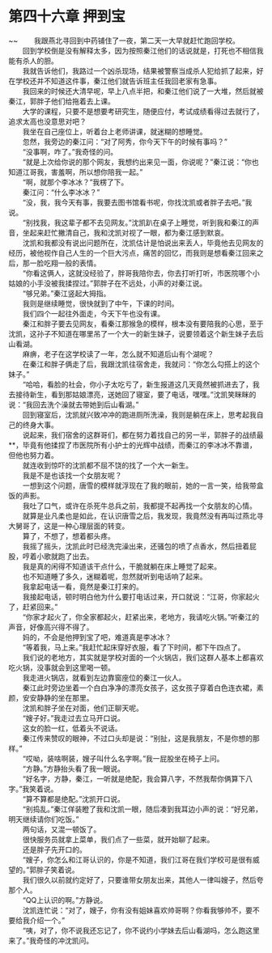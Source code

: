# 第四十六章 押到宝

~~
            　　我跟燕北寻回到中药铺住了一夜，第二天一大早就赶忙跑回学校。<br>　　回到学校倒是没有解释太多，因为按照秦江他们的话说就是，打死也不相信我能有杀人的胆。<br>　　我就告诉他们，我路过一个凶杀现场，结果被警察当成杀人犯给抓了起来，好在学校还并不知道这件事，秦江他们就告诉班主任我回老家有急事。<br>　　我回来的时候还大清早呢，早上八点半把，和秦江他们说了一大堆，然后就被秦江，郭胖子他们给拖着去上课。<br>　　大学的课程，只要不是想要考研究生，随便应付，考试成绩看得过去就行了，追求太高也没意思对吧？<br>　　我坐在自己座位上，听着台上老师讲课，就迷糊的想睡觉。<br>　　忽然，我旁边的秦江问：“对了阿秀，你今天下午的时候有事吗？”<br>　　“没事啊，咋了。”我奇怪的问。<br>　　“就是上次给你说的那个网友，我想约出来见一面，你说呢？”秦江说：“你也知道江哥我，害羞啊，所以想你陪我一起。”<br>　　“啊，就那个李冰冰？”我楞了下。<br>　　秦江问：“什么李冰冰？”<br>　　“没，我，我今天有事，我要去图书馆看书呢，你找沈凯或者胖子去吧。”我说。<br>　　“别找我，我这辈子都不去见网友。”沈凯趴在桌子上睡觉，听到我和秦江的声音，坐起来赶忙撇清自己，我和沈凯对视了一眼，都为秦江感到默哀。<br>　　沈凯和我都没有说出问题所在，沈凯估计是怕说出来丢人，毕竟他去见网友的经历，被他视作自己人生的一个巨大污点，痛苦的回忆，而我则是想看秦江回来之后，那一脸吃翔一般的表情。<br>　　“你看这俩人，这就没经验了，胖哥我陪你去，你去打听打听，市医院哪个小姑娘的小手没被我揉捏过。”郭胖子在不远处，小声的对秦江说。<br>　　“够兄弟。”秦江竖起大拇指。<br>　　我则是继续睡觉，很快就到了中午，下课的时间。<br>　　我们四个一起往外面走，今天下午也没有课。<br>　　秦江和胖子要去见网友，看秦江那猴急的模样，根本没有要陪我的心思，至于沈凯，这孙子不知道在哪里吊了一个大一的新生妹子，说要领着这个新生妹子去后山看湖。<br>　　麻痹，老子在这学校读了一年，怎么就不知道后山有个湖呢？<br>　　在秦江和胖子俩走了后，我跟沈凯往宿舍走，我就问：“你怎么勾搭上的这个妹子。”<br>　　“哈哈，看脸的社会，你小子太吃亏了，新生报道这几天竟然被抓进去了，我去接待新生，看到那姑娘漂亮，送她回了寝室，要了电话，嘿嘿。”沈凯笑眯眯的说：“我回去洗个澡就去带她到后山看湖。”<br>　　回到寝室后，沈凯就兴致冲冲的跑进厕所洗澡，我则是躺在床上，思考起我自己的终身大事。<br>　　说起来，我们宿舍的这群哥们，都在努力着找自己的另一半，郭胖子的战绩最**，毕竟有他揉捏了市医院所有小护士的光辉中战绩，而秦江的李冰冰不靠谱，但他也努力着。<br>　　就连收到惊吓的沈凯都不屈不饶的找了一个大一新生。<br>　　我是不是也该找一个女朋友呢？<br>　　一想到这个问题，唐雪的模样就浮现在了我的眼前，她的一言一笑，给我带盒饭的声影。<br>　　我吐了口气，或许在杀死牛总兵之前，我都提不起再找一个女朋友的心情。<br>　　就算是业凡柔也是如此，在认识唐雪之后，我发现，我竟然没有再叫过燕北寻大舅哥了，这是一种心理层面的转变。<br>　　算了，不想了，想着都头疼。<br>　　我摇了摇头，沈凯此时已经洗完澡出来，还骚包的喷了点香水，然后扭着屁股，哼着小歌就跑了出去。<br>　　我是真的闲得不知道该干点什么，干脆就躺在床上睡觉了起来。<br>　　也不知道睡了多久，迷糊着呢，忽然就听到电话响了起来。<br>　　我拿起电话一看，竟然是秦江打来的。<br>　　我接起电话，顿时明白他为什么要打电话过来，开口就说：“江哥，你家起火了，赶紧回来。”<br>　　“你家才起火了，你全家都起火，赶紧出来，老地方，我请吃火锅。”听秦江的声音，好像高兴得不得了。<br>　　妈的，不会是他押到宝了吧，难道真是李冰冰？<br>　　“等着我，马上来。”我赶忙起床穿好衣服，看了下时间，都下午四点了。<br>　　我们说的老地方，其实就是学校对面的一个火锅店，我们这群人基本上都喜欢吃火锅，没事就会到这里喝一顿。<br>　　我走进火锅店，就看到左边靠窗座位的秦江一伙人。<br>　　秦江此时旁边坐着一个白白净净的漂亮女孩子，这女孩子穿着白色连衣裙，素颜，安安静静的坐在那里。<br>　　沈凯和胖子坐在对面，他们正聊天呢。<br>　　“嫂子好。”我走过去立马开口说。<br>　　这女的脸一红，低着头不说话。<br>　　秦江传来赞叹的眼神，不过口头却是说：“别扯，这是我朋友，不是你想的那样。”<br>　　“哎呦，装啥啊装，嫂子叫什么名字啊。”我一屁股坐在椅子上问。<br>　　“方静。”方静抬头看了我一眼说。<br>　　“好名字，方静，秦江，一听就是绝配，我会算八字，不然我帮你俩算下八字。”我笑着说。<br>　　“算不算都是绝配。”沈凯开口说。<br>　　“别捣乱。”秦江佯装瞪了我和沈凯一眼，随后凑到我耳边小声的说：“好兄弟，明天继续请你们吃饭。”<br>　　两句话，又混一顿饭了。<br>　　很快服务员就拿上菜单，我们点了一些菜，就开始聊了起来。<br>　　还是胖子先开口的。<br>　　“嫂子，你怎么和江哥认识的，你是不知道，我们江哥在我们学校可是很有威望的。”郭胖子笑着说。<br>　　我们很久以前就约定好了，只要谁带女朋友出来，其他人一律叫嫂子，然后夸那个人。<br>　　“QQ上认识的啊。”方静说。<br>　　沈凯连忙说：“对了，嫂子，你有没有姐妹喜欢帅哥啊？你看我够帅不，要不要给我介绍一个。”<br>　　“咦，对了，你不说我还忘记了，你不说约小学妹去后山看湖吗，怎么跑这里来了。”我奇怪的冲沈凯问。<br>　　
	